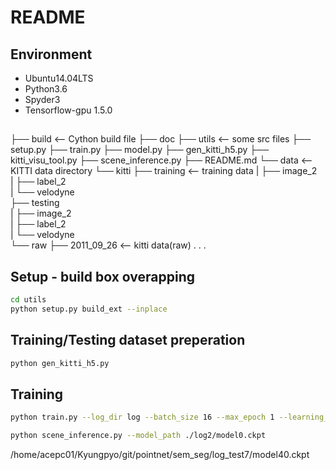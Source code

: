# README

## Environment
* Ubuntu14.04LTS
* Python3.6
* Spyder3
* Tensorflow-gpu 1.5.0
## 
├── build   <-- Cython build file
├── doc
├── utils   <-- some src files
├── setup.py
├── train.py
├── model.py
├── gen_kitti_h5.py
├── kitti_visu_tool.py
├── scene_inference.py
├── README.md
└── data    <-- KITTI data directory 
    └── kitti
        ├── training   <-- training data
        |   ├── image_2   
        |   ├── label_2   
        |   └── velodyne  
        ├── testing  
        |   ├── image_2   
        |   ├── label_2   
        |   └── velodyne  
        └── raw
            ├── 2011_09_26 <-- kitti data(raw)
             .
             .
             .
       
## Setup - build box overapping

```bash
cd utils
python setup.py build_ext --inplace
```

## Training/Testing dataset preperation

```bash
python gen_kitti_h5.py
```

## Training

```bash
python train.py --log_dir log --batch_size 16 --max_epoch 1 --learning_rate 0.0001 --train_num 3000
```

```bash
python scene_inference.py --model_path ./log2/model0.ckpt
```

/home/acepc01/Kyungpyo/git/pointnet/sem_seg/log_test7/model40.ckpt
